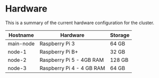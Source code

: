 # Hardware

This is a summary of the current hardware configuration for the cluster.

|Hostname|Hardware|Storage|
|--------|--------|-------|
|main-node|Raspberry Pi 3|64 GB|
|node-1|Raspberry Pi B+|32 GB|
|node-2|Raspberry Pi 5 - 4GB RAM|128 GB|
|node-3|Raspberry Pi 4 - 4 GB RAM|64 GB|
